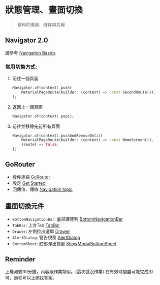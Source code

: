 # 狀態管理、畫面切換
> 資料的傳遞、儲存與共用
## Navigator 2.0
請參考 [Navigation Basics](https://docs.flutter.dev/cookbook/navigation/navigation-basics)

### 常用切換方式:
1. 前往一個頁面
    ```dart
    Navigator.of(context).push(
        MaterialPageRoute(builder: (context) => const SecondRoute()),
    );
    ```
2. 返回上一個頁面
    ```dart
    Navigator.of(context).pop();
    ```
3. 前往並移除先前所有頁面
    ```dart
    Navigator.of(context).pushAndRemoveUntil(
        MaterialPageRoute(builder: (context) => const HomeScreen()),
        (route) => false,
    );
    ```
## GoRouter
* 套件連結 [GoRouter](https://pub.dev/packages/go_router)
* 設定 [Get Started](https://pub.dev/documentation/go_router/latest/topics/Get%20started-topic.html)
* 回傳值、傳值 [Navigation topic](https://pub.dev/documentation/go_router/latest/topics/Navigation-topic.html)

## 畫面切換元件
* `BottomNavigationBar`: 底部導覽列 [BottomNavigationBar](https://api.flutter.dev/flutter/material/BottomNavigationBar-class.html?source=post_page---------------------------)
* `TabBar`: 上方Tab [TabBar](https://api.flutter.dev/flutter/material/TabBar-class.html)
* `Drawer`: 左側拉出選單 [Drawer](https://docs.flutter.dev/cookbook/design/drawer)
* `AlertDialog`: 警告視窗 [AlertDialog](https://api.flutter.dev/flutter/material/AlertDialog-class.html)
* `BottomSheet`: 底部彈出視窗 [ShowModalBottomSheet](https://api.flutter.dev/flutter/material/showModalBottomSheet.html)
## Reminder
上機測驗30分鐘，內容跟作業類似。(這次就沒作業) 在有效時間盡可能完成即可，過程可以上網找答案。
